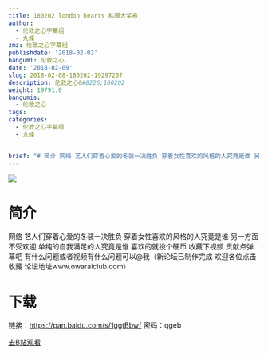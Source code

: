 ```yaml
---
title: 180202 london hearts 私服大奖赛
author:
  - 伦敦之心字幕组
  - 九條
zmz: 伦敦之心字幕组
publishdate: '2018-02-02'
bangumi: 伦敦之心
date: '2018-02-09'
slug: 2018-02-08-180202-19297207
description: 伦敦之心&#8226;180202
weight: 19791.0
bangumis:
  - 伦敦之心
tags:
categories:
  - 伦敦之心字幕组
  - 九條


brief: "# 简介 网络 艺人们穿着心爱的冬装一决胜负 穿着女性喜欢的风格的人究竟是谁 另一方面 不受欢迎 单纯的自我满足的人究竟是谁 喜欢的就投个硬币 收藏下视频 贡献点弹幕吧 有什么问题或者视频有什么问题可以@我（新论坛已制作完成 欢迎各位点击收藏 论坛地址www.owaraiclub.com） # 下载 链接：https://pan.baidu.com/s/1ggtBbwf 密码：qgeb"
---
```

![](http://wx2.sinaimg.cn/mw690/006zT0KYgy1foablgblhqj30dc08dtiz.jpg)
# 简介  
网络
艺人们穿着心爱的冬装一决胜负 穿着女性喜欢的风格的人究竟是谁
 另一方面 不受欢迎 单纯的自我满足的人究竟是谁 喜欢的就投个硬币 收藏下视频 贡献点弹幕吧 有什么问题或者视频有什么问题可以@我（新论坛已制作完成 欢迎各位点击收藏 论坛地址www.owaraiclub.com）  

# 下载
链接：https://pan.baidu.com/s/1ggtBbwf 
密码：qgeb

[去B站观看](https://www.bilibili.com/video/av19297207/)
 
